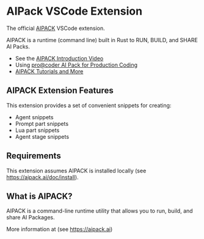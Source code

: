 
# AIPack VSCode Extension

The official [AIPACK](https://aipack.ai) VSCode extension.

AIPACK is a runtime (command line) built in Rust to RUN, BUILD, and SHARE AI Packs.

- See the [AIPACK Introduction Video](https://news.aipack.ai/p/aipack-introduction)
- Using [pro@coder AI Pack for Production Coding](https://news.aipack.ai/p/production-coding-example-with-procoder)
- [AIPACK Tutorials and More](https://news.aipack.ai/archive)

## AIPACK Extension Features

This extension provides a set of convenient snippets for creating:

- Agent snippets
- Prompt part snippets
- Lua part snippets
- Agent stage snippets

## Requirements

This extension assumes AIPACK is installed locally (see https://aipack.ai/doc/install).

## What is AIPACK?

AIPACK is a command-line runtime utility that allows you to run, build, and share AI Packages.

More information at (see https://aipack.ai)